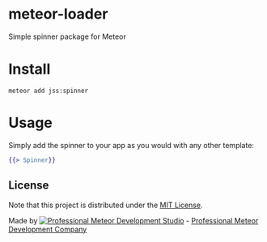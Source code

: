 # meteor-loader
Simple spinner package for Meteor

# Install

`meteor add jss:spinner`

# Usage

Simply add the spinner to your app as you would with any other template:

```handlebars
{{> Spinner}}
```

## License
Note that this project is distributed under the [MIT License](LICENSE).

Made by [![Professional Meteor Development Studio](http://s30.postimg.org/jfno1g71p/jss_xs.png)](https://jssolutionsdev.com) - [Professional Meteor Development Company](https://jssolutionsdev.com)
